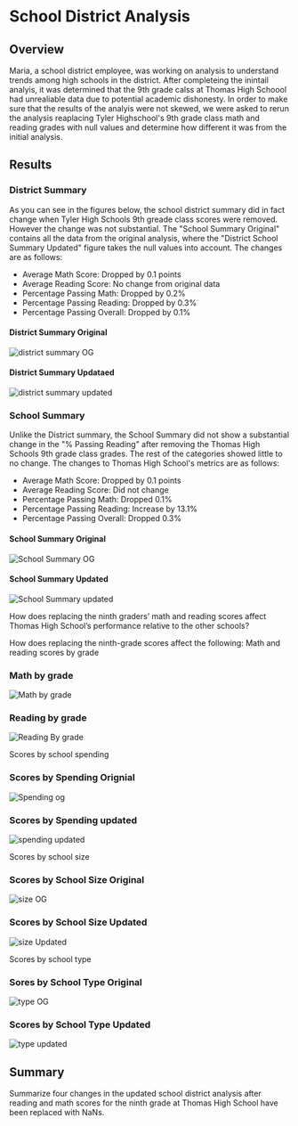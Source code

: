 # School District Analysis

## Overview
Maria, a school district employee, was working on analysis to understand trends among high schools in the district. After completeing the inintail analyis, it was determined that the 9th grade calss at Thomas High Schoool had unrealiable data due to potential academic dishonesty. In order to make sure that the results of the analyis were not skewed, we were asked to rerun the analysis reaplacing Tyler Highschool's 9th grade class math and reading grades with null values and determine how different it was from the initial analysis.


## Results
### District Summary
As you can see in the figures below, the school district summary did in fact change when Tyler High Schools 9th greade class scores were removed. However the change was not substantial. The "School Summary Original" contains all the data from the original analysis, where the "District School Summary Updated" figure takes the null values into account. The changes are as follows:
- Average Math Score: Dropped by 0.1 points
- Average Reading Score: No change from original data
- Percentage Passing Math: Dropped by 0.2%
- Percentage Passing Reading: Dropped by 0.3%
- Percentage Passing Overall: Dropped by 0.1%

#### District Summary Original
![district summary OG](https://user-images.githubusercontent.com/102814578/168504458-612f780d-4933-4fc6-b6ba-f9a8256a5651.png)
#### District Summary Updataed
![district summary updated](https://user-images.githubusercontent.com/102814578/168504321-3d9a0358-abd7-4998-9055-2eac11a331dd.png)

### School Summary
Unlike the District summary, the School Summary did not show a substantial change in the "% Passing Reading" after removing the Thomas High Schools 9th grade class grades. The rest of the categories showed little to no change. The changes to Thomas High School's metrics are as follows:
- Average Math Score: Dropped by 0.1 points
- Average Reading Score: Did not change
- Percentage Passing Math: Dropped 0.1%
- Percentage Passing Reading: Increase by 13.1%
- Percentage Passing Overall: Dropped 0.3%

#### School Summary Original
![School Summary OG](https://user-images.githubusercontent.com/102814578/168927963-8cccf86e-188c-4526-a06b-9af37e9bfc60.png)
#### School Summary Updated
![School Summary updated](https://user-images.githubusercontent.com/102814578/168927972-3ea09331-9db6-40db-9498-0a9dc94a3532.png)

How does replacing the ninth graders’ math and reading scores affect Thomas High School’s performance relative to the other schools?


How does replacing the ninth-grade scores affect the following:
Math and reading scores by grade
### Math by grade
![Math by grade](https://user-images.githubusercontent.com/102814578/168506059-58ca9985-3bac-4dc5-a55c-62f11ffdc16b.png)
### Reading by grade
![Reading By grade](https://user-images.githubusercontent.com/102814578/168506065-2627e700-4a01-4cc9-9089-b3056f0fa947.png)

Scores by school spending
### Scores by Spending Orignial
![Spending og](https://user-images.githubusercontent.com/102814578/168506223-ba81eb46-35bd-4a76-b85a-423f921874b6.png)
### Scores by Spending updated
![spending updated](https://user-images.githubusercontent.com/102814578/168506232-061f367b-4897-4495-9e44-8a7dfd92daa4.png)

Scores by school size
### Scores by School Size Original
![size OG](https://user-images.githubusercontent.com/102814578/168506532-42048ee5-aabd-4620-b679-ab355c7e5834.png)
### Scores by School Size Updated
![size Updated](https://user-images.githubusercontent.com/102814578/168506540-d7de5457-a30c-46cc-8b8a-3b3c44c6313f.png)

Scores by school type
### Sores by School Type Original
![type OG](https://user-images.githubusercontent.com/102814578/168506697-31e7492f-6e9f-445e-a5a6-f6e0258b593f.png)
### Scores by School Type Updated
![type updated](https://user-images.githubusercontent.com/102814578/168506702-a2564543-e7c4-4d5a-8252-fdd34031ca14.png)

## Summary

 Summarize four changes in the updated school district analysis after reading and math scores for the ninth grade at Thomas High School have been replaced with NaNs.
